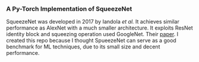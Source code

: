 ### A Py-Torch Implementation of SqueezeNet

SqueezeNet was developed in 2017 by Iandola _et al._ It achieves similar performance as AlexNet with a much smaller architecture. It exploits ResNet identity block and squeezing operation used GoogleNet. Their [paper](https://arxiv.org/pdf/1602.07360.pdf). I created this repo because I thought SpueezeNet can serve as a good benchmark for ML techniques, due to its small size and decent performance.
